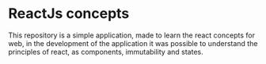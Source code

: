 # ReactJs concepts

This repository is a simple application, made to learn the react concepts for web, in the development of the application it was possible to understand the principles of react, as components, immutability and states.
